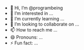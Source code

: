 - 👋 Hi, I’m @programbeing
- 👀 I’m interested in ...
- 🌱 I’m currently learning ...
- 💞️ I’m looking to collaborate on ...
- 📫 How to reach me ...
- 😄 Pronouns: ...
- ⚡ Fun fact: ...

<!---
programbeing/programbeing is a ✨ special ✨ repository because its `README.md` (this file) appears on your GitHub profile.
You can click the Preview link to take a look at your changes.
--->
